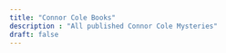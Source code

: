 ```yaml
---
title: "Connor Cole Books"
description : "All published Connor Cole Mysteries"
draft: false
---
```


